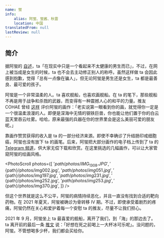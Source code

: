```yaml
---
name: 蛍
info:
    alias: 阿蛍、蛍酱、秋雲
    location: 中国
translatedFrom: null
lastReview: null
---
```


## 简介

据阿蛍的 [自述](https://twitter.com/Uekawakuyuurei/status/1416208961339019267)，ta「在现实中只是一个看起来不太健康的男生而已」，不过，在网上被当成是女生的时候，ta 也不会去主动修正别人的称呼。虽然这样做 ta 会因此感到抱歉，觉得「总有一点像在骗人」，但无论阿蛍是男生还是女生，ta 都是最善良、最可爱的孩子。

阿蛍是一个非常温柔的人。ta 喜欢舰船，也喜欢画舰船。在 ta 的笔下，那些舰船不再是用于战争和杀戮的武器，而变得有一种震撼人心的和平的力量。推友 COHAE 曾经 [这样](https://twitter.com/COHAE9999/status/1413772800444227584) 评价阿蛍的画作：「老实说第一眼看到你的画，就觉得你一定是一个很温柔浪漫的人。即便是深海中无情的钢铁巨兽，你也能让他们置于你的白云蓝天里吞云吐雾。哈哈，原来最强的兵器在你的世界里会是这么美丽可爱的朋友呢。」

靠画作赞赏获得的收入是 ta 的一部分经济来源。即使不幸确诊了升结肠印戒细胞癌，阿蛍也没有放下 ta 的画笔。后来，阿蛍把大部分画作的电子档上传到了 ta 的 [Telegram 频道](https://t.me/joinchat/65vSQ6ELb3YxN2I9)，供大家无偿下载和欣赏。在这里挑选的几幅画作，可以让大家管窥阿蛍的绘画风格。

<PhotoScroll photos={[
    '${path}/photos/IMG_1308.JPG', 
    '${path}/photos/img002.jpg', 
    '${path}/photos/img051.jpg', 
    '${path}/photos/img197.jpg', 
    '${path}/photos/img231.jpg', 
    '${path}/photos/img252.jpg', 
    '${path}/photos/img253.jpg', 
    '${path}/photos/img370.jpg', 
]} />

但这个世界就是这么不公平，阿蛍的病情持续恶化，并且一直没有找到合适的靶向药物。在 2021 年夏天，阿蛍被确诊为骨转移 IV 期。不过，即使承受着剧烈的疼痛，阿蛍仍然在关心和爱护着每一个安慰 ta 的推友，尽量不让我们担心。

2021 年 9 月，阿蛍坐上 ta 最喜爱的舰船，离开了我们，到「海」的那边去了。ta 离开前的最后一条 [推文](https://twitter.com/Uekawakuyuurei/status/1429933098897051649) 说：「好想在死之前喝上一大杯冰可乐呢」。没问题的，阿蛍。不管想喝多少杯，我们都会买给你。

<ChannelBackupButton platform="telegram" />
